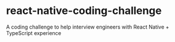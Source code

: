 # react-native-coding-challenge
A coding challenge to help interview engineers with React Native + TypeScript experience
